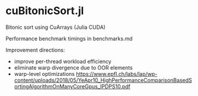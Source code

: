 # cuBitonicSort.jl
Bitonic sort using CuArrays (Julia CUDA)

Performance benchmark timings in benchmarks.md

Improvement directions:
- improve per-thread workload efficiency
- eliminate warp divergence due to OOR elements
- warp-level optimizations https://www.epfl.ch/labs/lap/wp-content/uploads/2018/05/YeApr10_HighPerformanceComparisonBasedSortingAlgorithmOnManyCoreGpus_IPDPS10.pdf
